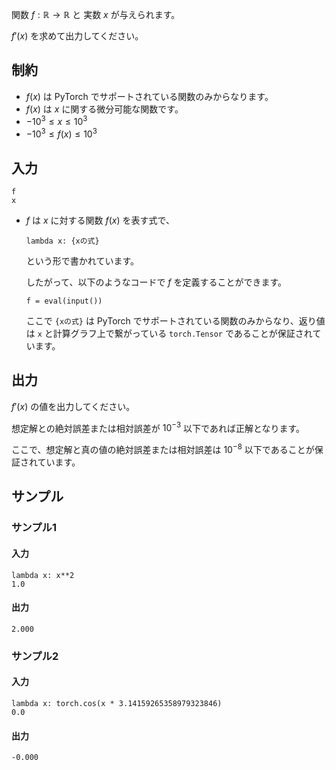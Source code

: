 関数 $f: \mathbb{R} \to \mathbb{R}$ と 実数 $x$ が与えられます。

$f'(x)$ を求めて出力してください。

## 制約

- $f(x)$ は PyTorch でサポートされている関数のみからなります。
- $f(x)$ は $x$ に関する微分可能な関数です。
- $-10^3 \leq x \leq 10^3$
- $-10^3 \leq f(x) \leq 10^3$

## 入力

```plaintext
f
x
```

- $f$ は $x$ に対する関数 $f(x)$ を表す式で、
  ```python3
  lambda x: {xの式}
  ```

  という形で書かれています。

  したがって、以下のようなコードで $f$ を定義することができます。

  ```python3
  f = eval(input())
  ```

  ここで `{xの式}` は PyTorch でサポートされている関数のみからなり、返り値は `x` と計算グラフ上で繋がっている `torch.Tensor` であることが保証されています。

## 出力

$f'(x)$ の値を出力してください。

想定解との絶対誤差または相対誤差が $10^{-3}$ 以下であれば正解となります。

ここで、想定解と真の値の絶対誤差または相対誤差は $10^{-8}$ 以下であることが保証されています。

## サンプル

### サンプル1

#### 入力
```plaintext
lambda x: x**2
1.0
```

#### 出力
```plaintext
2.000
```

### サンプル2

#### 入力
```plaintext
lambda x: torch.cos(x * 3.14159265358979323846)
0.0
```

#### 出力
```plaintext
-0.000
```





